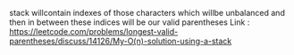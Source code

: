 stack willcontain indexes of those characters which willbe unbalanced and then in between these indices will be our valid parentheses
Link :
https://leetcode.com/problems/longest-valid-parentheses/discuss/14126/My-O(n)-solution-using-a-stack